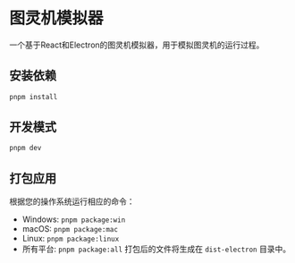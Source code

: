 # 图灵机模拟器
一个基于React和Electron的图灵机模拟器，用于模拟图灵机的运行过程。
## 安装依赖
```bash
pnpm install
```
## 开发模式
```bash
pnpm dev
```
## 打包应用
根据您的操作系统运行相应的命令：
- Windows: `pnpm package:win`
- macOS: `pnpm package:mac`
- Linux: `pnpm package:linux`
- 所有平台: `pnpm package:all`
打包后的文件将生成在 `dist-electron` 目录中。

